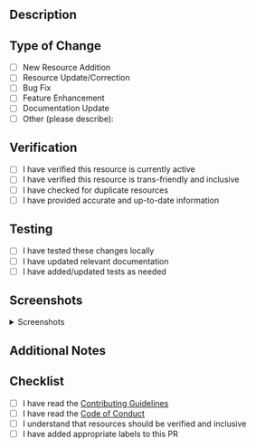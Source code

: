 ## Description
<!-- Provide a clear description of your changes. What problem does this solve? -->

## Type of Change
<!-- Please select the most appropriate option by placing an 'x' in the brackets -->
- [ ] New Resource Addition
- [ ] Resource Update/Correction
- [ ] Bug Fix
- [ ] Feature Enhancement
- [ ] Documentation Update
- [ ] Other (please describe):

## Verification
<!-- For resource additions/updates -->
- [ ] I have verified this resource is currently active
- [ ] I have verified this resource is trans-friendly and inclusive
- [ ] I have checked for duplicate resources
- [ ] I have provided accurate and up-to-date information

## Testing
<!-- For code changes -->
- [ ] I have tested these changes locally
- [ ] I have updated relevant documentation
- [ ] I have added/updated tests as needed

## Screenshots
<!-- If applicable, add screenshots to demonstrate your changes -->
<details>
<summary>Screenshots</summary>

<!-- Add your screenshots here -->

</details>

## Additional Notes
<!-- Any additional information that reviewers should know? -->

## Checklist
- [ ] I have read the [Contributing Guidelines](./CONTRIBUTING.md)
- [ ] I have read the [Code of Conduct](./CODE_OF_CONDUCT.md)
- [ ] I understand that resources should be verified and inclusive
- [ ] I have added appropriate labels to this PR
